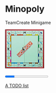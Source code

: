 # Minopoly
TeamCreate Minigame

![alt text](src/res/monopoly.png "Blub")

<progress value="22" max="100"></progress> 

[A TODO list](TODO)
